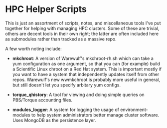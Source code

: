 HPC Helper Scripts
==================

This is just an assortment of scripts, notes, and miscellaneous tools I've
put together for helping with managing HPC clusters. Some of these are trivial,
others are decent tools in their own right; the latter are often included here as 
submodules rather than tracked as a massive repo.

A few worth noting include:

* __mkchroot__: A version of Warewulf's mkchroot-rh.sh which can take a yum 
configuration as one argument, so that you can (for example) build a Scientific
Linux chroot on a Red Hat system. This is important mostly if you want to
have a system that independently updates itself from other repos. Warewulf's new 
wwmkchroot is probably more useful in general, but still doesn't let you 
specify arbitary yum configs.

* **torque_qhistory**: A tool for viewing and doing simple queries on PBS/Torque 
accounting files.

* **modules_logger**: A system for logging the usage of environment-modules to 
help system administrators better manage cluster software. Uses MongoDB as the persistence layer.
